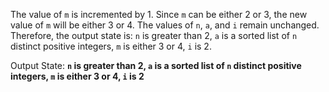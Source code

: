 The value of `m` is incremented by 1. Since `m` can be either 2 or 3, the new value of `m` will be either 3 or 4. The values of `n`, `a`, and `i` remain unchanged. Therefore, the output state is: `n` is greater than 2, `a` is a sorted list of `n` distinct positive integers, `m` is either 3 or 4, `i` is 2.

Output State: **`n` is greater than 2, `a` is a sorted list of `n` distinct positive integers, `m` is either 3 or 4, `i` is 2**